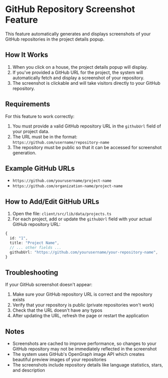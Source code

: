 # GitHub Repository Screenshot Feature

This feature automatically generates and displays screenshots of your GitHub repositories in the project details popup.

## How It Works

1. When you click on a house, the project details popup will display.
2. If you've provided a GitHub URL for the project, the system will automatically fetch and display a screenshot of your repository.
3. The screenshot is clickable and will take visitors directly to your GitHub repository.

## Requirements

For this feature to work correctly:

1. You must provide a valid GitHub repository URL in the `githubUrl` field of your project data.
2. The URL must be in the format: `https://github.com/username/repository-name`
3. The repository must be public so that it can be accessed for screenshot generation.

## Example GitHub URLs

- `https://github.com/yourusername/project-name`
- `https://github.com/organization-name/project-name`

## How to Add/Edit GitHub URLs

1. Open the file: `client/src/lib/data/projects.ts`
2. For each project, add or update the `githubUrl` field with your actual GitHub repository URL:

```typescript
{
  id: "1",
  title: "Project Name",
  // ... other fields ...
  githubUrl: "https://github.com/yourusername/your-repository-name",
}
```

## Troubleshooting

If your GitHub screenshot doesn't appear:

1. Make sure your GitHub repository URL is correct and the repository exists
2. Verify that your repository is public (private repositories won't work)
3. Check that the URL doesn't have any typos
4. After updating the URL, refresh the page or restart the application

## Notes

- Screenshots are cached to improve performance, so changes to your GitHub repository may not be immediately reflected in the screenshot
- The system uses GitHub's OpenGraph image API which creates beautiful preview images of your repositories
- The screenshots include repository details like language statistics, stars, and description